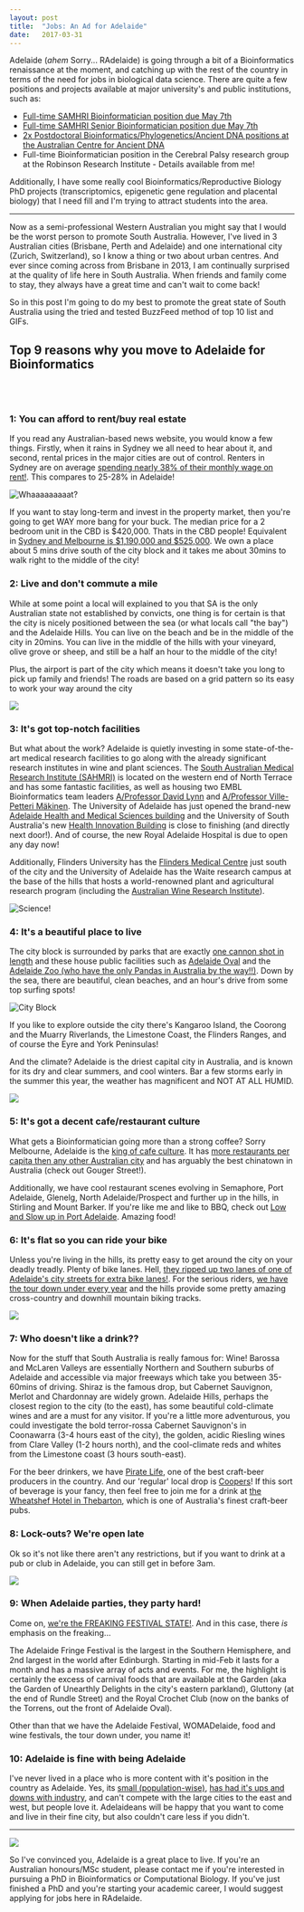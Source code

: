 ```yaml
---
layout: post
title:  "Jobs: An Ad for Adelaide"
date:   2017-03-31
---
```


Adelaide (*ahem* Sorry... RAdelaide) is going through a bit of a Bioinformatics renaissance at the moment, and catching up with the rest of the country in terms of the need for jobs in biological data science. There are quite a few positions and projects available at major university's and public institutions, such as:

- [Full-time SAMHRI Bioinformatician position due May 7th](https://www.sahmriresearch.org/human-resources/careers/112)
- [Full-time SAMHRI Senior Bioinformatician position due May 7th](https://www.sahmriresearch.org/human-resources/careers/111)
- [2x Postdoctoral Bioinformatics/Phylogenetics/Ancient DNA positions at the Australian Centre for Ancient DNA](http://evol.mcmaster.ca/~brian/evoldir/PostDocs/UAdelaide.PhylogeographicsBioinformatics)
- Full-time Bioinformatician position in the Cerebral Palsy research group at the Robinson Research Institute - Details available from me!

Additionally, I have some really cool Bioinformatics/Reproductive Biology PhD projects (transcriptomics, epigenetic gene regulation and placental biology) that I need fill and I'm trying to attract students into the area.

---

Now as a semi-professional Western Australian you might say that I would be the worst person to promote South Australia. However, I've lived in 3 Australian cities (Brisbane, Perth and Adelaide) and one international city (Zurich, Switzerland), so I know a thing or two about urban centres. And ever since coming across from Brisbane in 2013, I am continually surprised at the quality of life here in South Australia. When friends and family come to stay, they always have a great time and can't wait to come back!

So in this post I'm going to do my best to promote the great state of South Australia using the tried and tested BuzzFeed method of top 10 list and GIFs.

## Top 9 reasons why you move to Adelaide for Bioinformatics

<br><br>

### **1: You can afford to rent/buy real estate**

If you read any Australian-based news website, you would know a few things. Firstly, when it rains in Sydney we all need to hear about it, and second, rental prices in the major cities are out of control. Renters in Sydney are on average [spending nearly 38% of their monthly wage on rent!](http://thenewdaily.com.au/money/property/2016/02/17/rental-affordability/). This compares to 25-28% in Adelaide!

![Whaaaaaaaaat?](https://media.giphy.com/media/5TC1o3oRE68Mg/giphy.gif)

If you want to stay long-term and invest in the property market, then you're going to get WAY more bang for your buck. The median price for a 2 bedroom unit in the CBD is $420,000. Thats in the CBD people! Equivalent in [Sydney and Melbourne is $1,190,000 and $525,000](https://www.realestate.com.au/neighbourhoods/). We own a place about 5 mins drive south of the city block and it takes me about 30mins to walk right to the middle of the city!

### **2: Live and don't commute a mile**

While at some point a local will explained to you that SA is the only Australian state not established by convicts, one thing is for certain is that the city is nicely positioned between the sea (or what locals call "the bay") and the Adelaide Hills. You can live on the beach and be in the middle of the city in 20mins. You can live in the middle of the hills with your vineyard, olive grove or sheep, and still be a half an hour to the middle of the city!

Plus, the airport is part of the city which means it doesn't take you long to pick up family and friends! The roads are based on a grid pattern so its easy to work your way around the city

![](https://media.giphy.com/media/3o8doUgvKWu2JP0hvG/giphy.gif)

### **3: It's got top-notch facilities**

But what about the work? Adelaide is quietly investing in some state-of-the-art medical research facilities to go along with the already significant research institutes in wine and plant sciences. The [South Australian Medical Research Institute (SAHMRI)](https://www.sahmri.org) is located on the western end of North Terrace and has some fantastic facilities, as well as housing two EMBL Bioinformatics team leaders [A/Professor David Lynn](http://www.emblaustralia.org/about/our-people/david-lynn) and [A/Professor Ville-Petteri Mäkinen](http://www.emblaustralia.org/about/our-people/ville-petteri-makinen). The University of Adelaide has just opened the brand-new [Adelaide Health and Medical Sciences building](https://www.adelaide.edu.au/west-end/) and the University of South Australia's new [Health Innovation Building](http://www.unisa.edu.au/campus-facilities/maps-tours/health-innovation-building/) is close to finishing (and directly next door!). And of course, the new Royal Adelaide Hospital is due to open any day now!

Additionally, Flinders University has the [Flinders Medical Centre](http://www.flinders.sa.gov.au) just south of the city and the University of Adelaide has the Waite research campus at the base of the hills that hosts a world-renowned plant and agricultural research program (including the [Australian Wine Research Institute](https://www.awri.com.au)).

![Science!](https://media.giphy.com/media/XkEPTETxyZDiM/giphy.gif)

### **4: It's a beautiful place to live**

The city block is surrounded by parks that are exactly [one cannon shot in length](https://en.wikipedia.org/wiki/Adelaide_Park_Lands) and these house public facilities such as [Adelaide Oval](http://www.adelaideoval.com.au) and the [Adelaide Zoo (who have the only Pandas in Australia by the way!!)](https://www.adelaidezoo.com.au). Down by the sea, there are beautiful, clean beaches, and an hour's drive from some top surfing spots!

![City Block](http://www.theplan.net.au/wp-content/uploads/2011/04/Adelaide-aerial.jpg)

If you like to explore outside the city there's Kangaroo Island, the Coorong and the Muarry Riverlands, the Limestone Coast, the Flinders Ranges, and of course the Eyre and York Peninsulas!

And the climate? Adelaide is the driest capital city in Australia, and is known for its dry and clear summers, and cool winters. Bar a few storms early in the summer this year, the weather has magnificent and NOT AT ALL HUMID.

![](https://media.giphy.com/media/bbwJaAzogpjfq/giphy.gif)

### **5: It's got a decent cafe/restaurant culture**

What gets a Bioinformatician going more than a strong coffee? Sorry Melbourne, Adelaide is the [king of cafe culture](http://www.news.com.au/national/south-australia/international-coffee-day-statistics-show-adelaide-is-the-coffee-capital/news-story/badfb4122af1581897718f07d0de3b1d). It has [more restaurants per capita then any other Australian city](http://www.adelaideconvention.com.au/wp-content/uploads/2013/08/ACB_Planners_Guide_2013_PDF_Download_version.pdf) and has arguably the best chinatown in Australia (check out Gouger Street!).

Additionally, we have cool restaurant scenes evolving in Semaphore, Port Adelaide, Glenelg, North Adelaide/Prospect and further up in the hills, in Stirling and Mount Barker. If you're like me and like to BBQ, check out [Low and Slow up in Port Adelaide](http://www.lowandslowamericanbbq.com). Amazing food!

### **6: It's flat so you can ride your bike**

Unless you're living in the hills, its pretty easy to get around the city on your deadly treadly. Plenty of bike lanes. Hell, [they ripped up two lanes of one of Adelaide's city streets for extra bike lanes!](http://indaily.com.au/news/2016/07/27/12m-deal-to-make-adelaide-the-cycling-capital-of-australia/). For the serious riders, [we have the tour down under every year](http://tourdownunder.com.au) and the hills provide some pretty amazing cross-country and downhill mountain biking tracks.

![](https://media.giphy.com/media/JSscAbMrQ8zOU/giphy.gif)

### **7: Who doesn't like a drink??**

Now for the stuff that South Australia is really famous for: Wine! Barossa and McLaren Valleys are essentially Northern and Southern suburbs of Adelaide and accessible via major freeways which take you between 35-60mins of driving. Shiraz is the famous drop, but Cabernet Sauvignon, Merlot and Chardonnay are widely grown. Adelaide Hills, perhaps the closest region to the city (to the east), has some beautiful cold-climate wines and are a must for any visitor. If you're a little more adventurous, you could investigate the bold terror-rossa Cabernet Sauvignon's in Coonawarra (3-4 hours east of the city), the golden, acidic Riesling wines from Clare Valley (1-2 hours north), and the cool-climate reds and whites from the Limestone coast (3 hours south-east).

For the beer drinkers, we have [Pirate Life](http://piratelife.com.au), one of the best craft-beer producers in the country. And our 'regular' local drop is [Coopers](https://coopers.com.au)! If this sort of beverage is your fancy, then feel free to join me for a drink at [the Wheatshef Hotel in Thebarton](http://wheatsheafhotel.com.au), which is one of Australia's finest craft-beer pubs.

### **8: Lock-outs? We're open late**

Ok so it's not like there aren't any restrictions, but if you want to drink at a pub or club in Adelaide, you can still get in before 3am.

![](https://media.giphy.com/media/PwsproqCG02zu/giphy.gif)

### **9: When Adelaide parties, they party hard!**

Come on, [we're the FREAKING FESTIVAL STATE!](http://southaustralia.com/things-to-do/whats-on/festivals-and-celebrations). And in this case, there _is_ emphasis on the freaking...

The Adelaide Fringe Festival is the largest in the Southern Hemisphere, and 2nd largest in the world after Edinburgh. Starting in mid-Feb it lasts for a month and has a massive array of acts and events. For me, the highlight is certainly the excess of carnival foods that are available at the Garden (aka the Garden of Unearthly Delights in the city's eastern parkland), Gluttony (at the end of Rundle Street) and the Royal Crochet Club (now on the banks of the Torrens, out the front of Adelaide Oval).

Other than that we have the Adelaide Festival, WOMADelaide, food and wine festivals, the tour down under, you name it!

### **10: Adelaide is fine with being Adelaide**

I've never lived in a place who is more content with it's position in the country as Adelaide. Yes, its [small (population-wise)](https://en.wikipedia.org/wiki/List_of_cities_in_Australia_by_population), [has had it's ups and downs with industry](https://thewest.com.au/business/engineering/holden-to-close-adelaide-car-plant-in-oct-ng-s-1657853), and can't compete with the large cities to the east and west, but people love it. Adelaideans will be happy that you want to come and live in their fine city, but also couldn't care less if you didn't.

---

![](https://media.giphy.com/media/ZER1aT3DjLI9a/giphy.gif)

So I've convinced you, Adelaide is a great place to live. If you're an Australian honours/MSc student, please contact me if you're interested in pursuing a PhD in Bioinformatics or Computational Biology. If you've just finished a PhD and you're starting your academic career, I would suggest applying for jobs here in RAdelaide.
